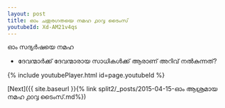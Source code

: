 ```yaml
---
layout: post
title: ഓം ചതുരഗതയെ നമഹ ൧൦൮ ടൈംസ്
youtubeId: Xd-AM21v4qs
---
```

 
 
 ഓം സദ്യർഷയെ നമഹ 
 
 -  ദേവന്മാർക്ക് ദേവന്മാരായ സാധികൾക്ക് ആരാണ് അറിവ് നൽകുന്നത്? 
 
  
 
  
 
 
 
 
 
 


{% include youtubePlayer.html id=page.youtubeId %}
 
[Next]({{ site.baseurl }}{% link  split2/_posts/2015-04-15-ഓം ആശ്രമായ നമഹ ൧൦൮ ടൈംസ്.md%})
 
